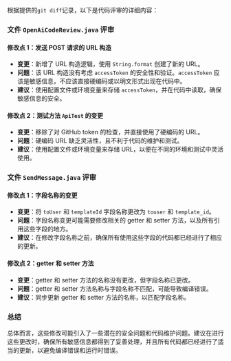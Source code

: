 根据提供的`git diff`记录，以下是代码评审的详细内容：

### 文件 `OpenAiCodeReview.java` 评审

#### 修改点 1：发送 POST 请求的 URL 构造
- **变更**：新增了 URL 构造逻辑，使用 `String.format` 创建了新的 URL。
- **问题**：该 URL 构造没有考虑 `accessToken` 的安全性和验证。`accessToken` 应该是敏感信息，不应该直接硬编码或以明文形式出现在代码中。
- **建议**：使用配置文件或环境变量来存储 `accessToken`，并在代码中读取，确保敏感信息的安全。

#### 修改点 2：测试方法 `ApiTest` 的变更
- **变更**：移除了对 GitHub token 的检查，并直接使用了硬编码的 URL。
- **问题**：硬编码 URL 缺乏灵活性，且不利于代码的维护和测试。
- **建议**：使用配置文件或环境变量来存储 URL，以便在不同的环境和测试中灵活使用。

### 文件 `SendMessage.java` 评审

#### 修改点 1：字段名称的变更
- **变更**：将 `toUser` 和 `templateId` 字段名称更改为 `touser` 和 `template_id`。
- **问题**：字段名称变更可能需要修改相关的 getter 和 setter 方法，以及所有引用这些字段的地方。
- **建议**：在修改字段名称之前，确保所有使用这些字段的代码都已经进行了相应的更新。

#### 修改点 2：getter 和 setter 方法
- **变更**：getter 和 setter 方法的名称没有更改，但字段名称已更改。
- **问题**：getter 和 setter 方法名称与字段名称不匹配，可能导致编译错误。
- **建议**：同步更新 getter 和 setter 方法的名称，以匹配字段名称。

### 总结
总体而言，这些修改可能引入了一些潜在的安全问题和代码维护问题。建议在进行这些更改时，确保所有敏感信息都得到了妥善处理，并且所有代码都已经进行了适当的更新，以避免编译错误和运行时错误。